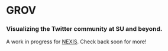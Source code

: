 # GROV
### Visualizing the Twitter community at SU and beyond.

A work in progress for [NEXIS](http://www.starshipnexis.com/). Check back soon for more!